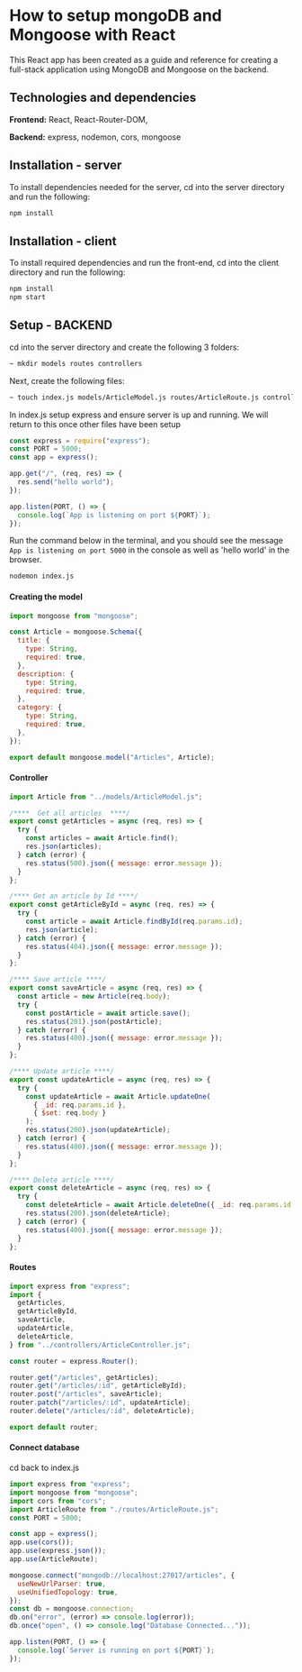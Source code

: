 # How to setup mongoDB and Mongoose with React

This React app has been created as a guide and reference for creating a full-stack application using MongoDB and Mongoose on the backend.

## Technologies and dependencies
**Frontend:** React, React-Router-DOM,

**Backend:** express, nodemon, cors, mongoose

  


## Installation - server
To install dependencies needed for the server, cd into the server directory and run the following:

```bash
npm install
```

## Installation - client
To install required dependencies and run the front-end, cd into the client directory and run the following:

```bash
npm install
npm start
```

## Setup - BACKEND
cd into the server directory and create the following 3 folders:

```bash
~ mkdir models routes controllers
```
Next, create the following files:
```bash
~ touch index.js models/ArticleModel.js routes/ArticleRoute.js controllers/ArticleController.js
```

In index.js setup express and ensure server is up and running. We will return to this once other files have been setup
```javascript
const express = require("express");
const PORT = 5000;
const app = express();

app.get("/", (req, res) => {
  res.send("hello world");
});

app.listen(PORT, () => {
  console.log(`App is listening on port ${PORT}`);
});

```

Run the command below in the terminal, and you should see the message `App is listening on port 5000` in the console as well as 'hello world' in the browser.
```bash
nodemon index.js
```
#### Creating the model
```javascript
import mongoose from "mongoose";

const Article = mongoose.Schema({
  title: {
    type: String,
    required: true,
  },
  description: {
    type: String,
    required: true,
  },
  category: {
    type: String,
    required: true,
  },
});

export default mongoose.model("Articles", Article);

```

#### Controller
```javascript
import Article from "../models/ArticleModel.js";

/****  Get all articles  ****/
export const getArticles = async (req, res) => {
  try {
    const articles = await Article.find();
    res.json(articles);
  } catch (error) {
    res.status(500).json({ message: error.message });
  }
};

/**** Get an article by Id ****/
export const getArticleById = async (req, res) => {
  try {
    const article = await Article.findById(req.params.id);
    res.json(article);
  } catch (error) {
    res.status(404).json({ message: error.message });
  }
};

/**** Save article ****/
export const saveArticle = async (req, res) => {
  const article = new Article(req.body);
  try {
    const postArticle = await article.save();
    res.status(201).json(postArticle);
  } catch (error) {
    res.status(400).json({ message: error.message });
  }
};

/**** Update article ****/
export const updateArticle = async (req, res) => {
  try {
    const updateArticle = await Article.updateOne(
      { _id: req.params.id },
      { $set: req.body }
    );
    res.status(200).json(updateArticle);
  } catch (error) {
    res.status(400).json({ message: error.message });
  }
};

/**** Delete article ****/
export const deleteArticle = async (req, res) => {
  try {
    const deleteArticle = await Article.deleteOne({ _id: req.params.id });
    res.status(200).json(deleteArticle);
  } catch (error) {
    res.status(400).json({ message: error.message });
  }
};


```


#### Routes
```javascript
import express from "express";
import {
  getArticles,
  getArticleById,
  saveArticle,
  updateArticle,
  deleteArticle,
} from "../controllers/ArticleController.js";

const router = express.Router();

router.get("/articles", getArticles);
router.get("/articles/:id", getArticleById);
router.post("/articles", saveArticle);
router.patch("/articles/:id", updateArticle);
router.delete("/articles/:id", deleteArticle);

export default router;

```

#### Connect database
cd back to index.js

```javascript
import express from "express";
import mongoose from "mongoose";
import cors from "cors";
import ArticleRoute from "./routes/ArticleRoute.js";
const PORT = 5000;

const app = express();
app.use(cors());
app.use(express.json());
app.use(ArticleRoute);

mongoose.connect("mongodb://localhost:27017/articles", {
  useNewUrlParser: true,
  useUnifiedTopology: true,
});
const db = mongoose.connection;
db.on("error", (error) => console.log(error));
db.once("open", () => console.log("Database Connected..."));

app.listen(PORT, () => {
  console.log(`Server is running on port ${PORT}`);
});

```



